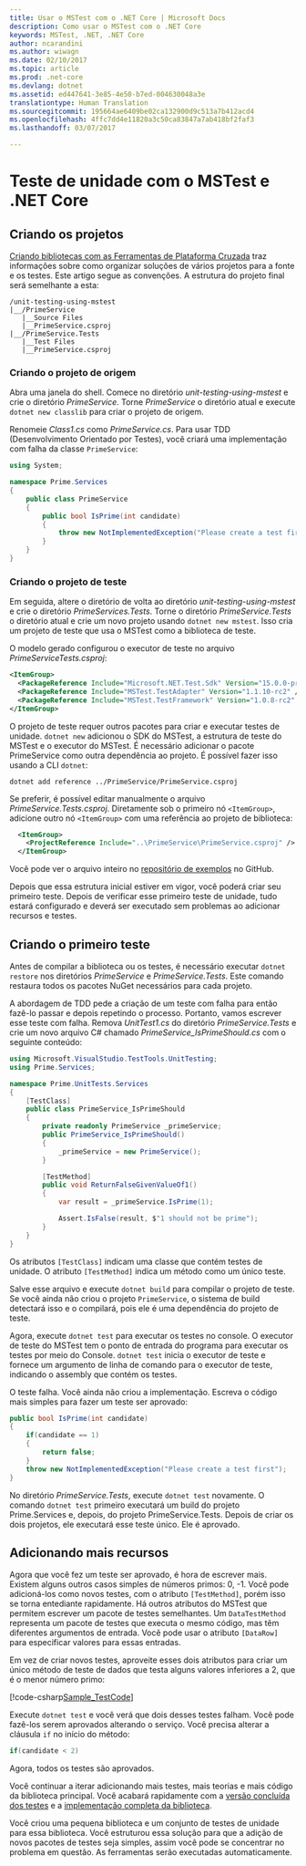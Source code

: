 ```yaml
---
title: Usar o MSTest com o .NET Core | Microsoft Docs
description: Como usar o MSTest com o .NET Core
keywords: MSTest, .NET, .NET Core
author: ncarandini
ms.author: wiwagn
ms.date: 02/10/2017
ms.topic: article
ms.prod: .net-core
ms.devlang: dotnet
ms.assetid: ed447641-3e85-4e50-b7ed-004630048a3e
translationtype: Human Translation
ms.sourcegitcommit: 195664ae6409be02ca132900d9c513a7b412acd4
ms.openlocfilehash: 4ffc7dd4e11820a3c50ca83847a7ab418bf2faf3
ms.lasthandoff: 03/07/2017

---
```


# <a name="unit-testing-with-mstest-and-net-core"></a>Teste de unidade com o MSTest e .NET Core

## <a name="creating-the-projects"></a>Criando os projetos

[Criando bibliotecas com as Ferramentas de Plataforma Cruzada](../tutorials/libraries.md) traz informações sobre como organizar soluções de vários projetos para a fonte e os testes. Este artigo segue as convenções. A estrutura do projeto final será semelhante a esta:

```
/unit-testing-using-mstest
|__/PrimeService
   |__Source Files
   |__PrimeService.csproj
|__/PrimeService.Tests
   |__Test Files
   |__PrimeService.csproj
```

### <a name="creating-the-source-project"></a>Criando o projeto de origem

Abra uma janela do shell. Comece no diretório *unit-testing-using-mstest* e crie o diretório *PrimeService*.
Torne *PrimeService* o diretório atual e execute `dotnet new classlib` para criar o projeto de origem.

Renomeie *Class1.cs* como *PrimeService.cs*. Para usar TDD (Desenvolvimento Orientado por Testes), você criará uma implementação com falha da classe `PrimeService`:

```cs
using System;

namespace Prime.Services
{
    public class PrimeService
    {
        public bool IsPrime(int candidate) 
        {
            throw new NotImplementedException("Please create a test first");
        } 
    }
}
```

### <a name="creating-the-test-project"></a>Criando o projeto de teste

Em seguida, altere o diretório de volta ao diretório *unit-testing-using-mstest* e crie o diretório *PrimeServices.Tests*.
Torne o diretório *PrimeService.Tests* o diretório atual e crie um novo projeto usando `dotnet new mstest`. Isso cria um projeto de teste que usa o MSTest como a biblioteca de teste. 

O modelo gerado configurou o executor de teste no arquivo *PrimeServiceTests.csproj*:

```xml
<ItemGroup>
  <PackageReference Include="Microsoft.NET.Test.Sdk" Version="15.0.0-preview-20170123-02" />
  <PackageReference Include="MSTest.TestAdapter" Version="1.1.10-rc2" />
  <PackageReference Include="MSTest.TestFramework" Version="1.0.8-rc2" />
</ItemGroup>
```

O projeto de teste requer outros pacotes para criar e executar testes de unidade.
`dotnet new` adicionou o SDK do MSTest, a estrutura de teste do MSTest e o executor do MSTest. É necessário adicionar o pacote PrimeService como outra dependência ao projeto. É possível fazer isso usando a CLI `dotnet`:

```
dotnet add reference ../PrimeService/PrimeService.csproj
```

Se preferir, é possível editar manualmente o arquivo *PrimeService.Tests.csproj*.
Diretamente sob o primeiro nó `<ItemGroup>`, adicione outro nó `<ItemGroup>` com uma referência ao projeto de biblioteca:

```xml
  <ItemGroup>
    <ProjectReference Include="..\PrimeService\PrimeService.csproj" />
  </ItemGroup>
```

Você pode ver o arquivo inteiro no [repositório de exemplos](https://github.com/dotnet/docs/blob/master/samples/core/getting-started/unit-testing-using-mstest/PrimeService.Tests/PrimeService.Tests.csproj) no GitHub.

Depois que essa estrutura inicial estiver em vigor, você poderá criar seu primeiro teste.
Depois de verificar esse primeiro teste de unidade, tudo estará configurado e deverá ser executado sem problemas ao adicionar recursos e testes.

## <a name="creating-the-first-test"></a>Criando o primeiro teste

Antes de compilar a biblioteca ou os testes, é necessário executar `dotnet restore` nos diretórios *PrimeService* e *PrimeService.Tests*. Este comando restaura todos os pacotes NuGet necessários para cada projeto.

A abordagem de TDD pede a criação de um teste com falha para então fazê-lo passar e depois repetindo o processo. Portanto, vamos escrever esse teste com falha. Remova *UnitTest1.cs* do diretório *PrimeService.Tests* e crie um novo arquivo C# chamado *PrimeService_IsPrimeShould.cs* com o seguinte conteúdo:

```cs
using Microsoft.VisualStudio.TestTools.UnitTesting;
using Prime.Services;

namespace Prime.UnitTests.Services
{
    [TestClass]
    public class PrimeService_IsPrimeShould
    {
        private readonly PrimeService _primeService;
        public PrimeService_IsPrimeShould()
        {
            _primeService = new PrimeService();
        }

        [TestMethod]
        public void ReturnFalseGivenValueOf1()
        {
            var result = _primeService.IsPrime(1);

            Assert.IsFalse(result, $"1 should not be prime");
        }
    }
}
```

Os atributos `[TestClass]` indicam uma classe que contém testes de unidade. O atributo `[TestMethod]` indica um método como um único teste. 

Salve esse arquivo e execute `dotnet build` para compilar o projeto de teste.
Se você ainda não criou o projeto `PrimeService`, o sistema de build detectará isso e o compilará, pois ele é uma dependência do projeto de teste.

Agora, execute `dotnet test` para executar os testes no console.
O executor de teste do MSTest tem o ponto de entrada do programa para executar os testes por meio do Console. `dotnet test` inicia o executor de teste e fornece um argumento de linha de comando para o executor de teste, indicando o assembly que contém os testes.

O teste falha. Você ainda não criou a implementação.
Escreva o código mais simples para fazer um teste ser aprovado:

```cs
public bool IsPrime(int candidate) 
{
    if(candidate == 1) 
    { 
        return false;
    } 
    throw new NotImplementedException("Please create a test first");
} 
```

No diretório *PrimeService.Tests*, execute `dotnet test` novamente. O comando `dotnet test` primeiro executará um build do projeto Prime.Services e, depois, do projeto PrimeService.Tests. Depois de criar os dois projetos, ele executará esse teste único. Ele é aprovado.

## <a name="adding-more-features"></a>Adicionando mais recursos

Agora que você fez um teste ser aprovado, é hora de escrever mais.
Existem alguns outros casos simples de números primos: 0, -1. Você pode adicioná-los como novos testes, com o atributo `[TestMethod]`, porém isso se torna entediante rapidamente. Há outros atributos do MSTest que permitem escrever um pacote de testes semelhantes.  Um `DataTestMethod` representa um pacote de testes que executa o mesmo código, mas têm diferentes argumentos de entrada.
Você pode usar o atributo `[DataRow]` para especificar valores para essas entradas. 
 
 Em vez de criar novos testes, aproveite esses dois atributos para criar um único método de teste de dados que testa alguns valores inferiores a 2, que é o menor número primo:

[!code-csharp[Sample_TestCode](../../../samples/core/getting-started/unit-testing-using-mstest/PrimeService.Tests/PrimeService_IsPrimeShould.cs#Sample_TestCode "Primeiros testes")]

Execute `dotnet test` e você verá que dois desses testes falham.
Você pode fazê-los serem aprovados alterando o serviço. Você precisa alterar a cláusula `if` no início do método:

```cs
if(candidate < 2)
```

Agora, todos os testes são aprovados.

Você continuar a iterar adicionando mais testes, mais teorias e mais código da biblioteca principal. Você acabará rapidamente com a [versão concluída dos testes](https://github.com/dotnet/docs/blob/master/samples/core/getting-started/unit-testing-using-mstest/PrimeService.Tests/PrimeService_IsPrimeShould.cs) e a [implementação completa da biblioteca](https://github.com/dotnet/docs/blob/master/samples/core/getting-started/unit-testing-using-mstest/PrimeService/PrimeService.cs).

Você criou uma pequena biblioteca e um conjunto de testes de unidade para essa biblioteca.
Você estruturou essa solução para que a adição de novos pacotes de testes seja simples, assim você pode se concentrar no problema em questão. As ferramentas serão executadas automaticamente.
